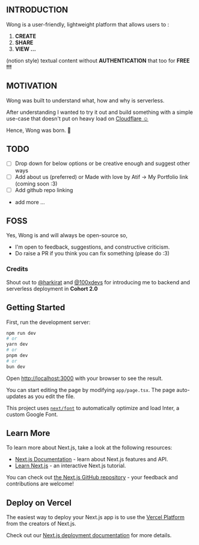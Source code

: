 ## INTRODUCTION

Wong is a user-friendly, lightweight platform that allows users to :

1.  **CREATE**
2.  **SHARE**
3.  **VIEW ...**

(notion style) textual content without **AUTHENTICATION** that too for **FREE !!!**

## MOTIVATION

Wong was built to understand what, how and why is serverless.

After understanding I wanted to try it out and build something with a simple use-case that doesn't put on heavy load on [Cloudflare ☺️](https://www.cloudflare.com/)

Hence, Wong was born. 🤘

## TODO
- [ ] Drop down for below options or be creative enough and suggest other ways
- [ ] Add about us (preferred) or Made with love by Atif -> My Portfolio link (coming soon :3)
- [ ] Add github repo linking
- add more ...

## FOSS

Yes, Wong is and will always be open-source so,

*   I'm open to feedback, suggestions, and constructive criticism.
*   Do raise a PR if you think you can fix something (please do :3)

### Credits

Shout out to [@harkirat](https://twitter.com/kirat_tw) and [@100xdevs](https://twitter.com/100xdevs) for introducing me to backend and serverless deployment in **Cohort 2.0**


## Getting Started

First, run the development server:

```bash
npm run dev
# or
yarn dev
# or
pnpm dev
# or
bun dev
```

Open [http://localhost:3000](http://localhost:3000) with your browser to see the result.

You can start editing the page by modifying `app/page.tsx`. The page auto-updates as you edit the file.

This project uses [`next/font`](https://nextjs.org/docs/basic-features/font-optimization) to automatically optimize and load Inter, a custom Google Font.

## Learn More

To learn more about Next.js, take a look at the following resources:

- [Next.js Documentation](https://nextjs.org/docs) - learn about Next.js features and API.
- [Learn Next.js](https://nextjs.org/learn) - an interactive Next.js tutorial.

You can check out [the Next.js GitHub repository](https://github.com/vercel/next.js/) - your feedback and contributions are welcome!

## Deploy on Vercel

The easiest way to deploy your Next.js app is to use the [Vercel Platform](https://vercel.com/new?utm_medium=default-template&filter=next.js&utm_source=create-next-app&utm_campaign=create-next-app-readme) from the creators of Next.js.

Check out our [Next.js deployment documentation](https://nextjs.org/docs/deployment) for more details.
